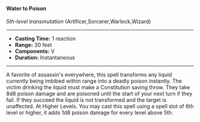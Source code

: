 #### Water to Poison
*5th-level transmutation* (Artificer,Sorcerer,Warlock,Wizard)
___
- **Casting Time:** 1 reaction
- **Range:** 30 feet
- **Components:** V
- **Duration:** Instantaneous
---
A favorite of assassin's everywhere, this spell
transforms any liquid currently being imbibed
within range into a deadly poison instantly. The
victim drinking the liquid must make a Constitution
saving throw. They take 8d8 poison damage and are
poisoned until the start of your next turn if they fail.
If they succeed the liquid is not transformed and
the target is unaffected.
At Higher Levels. You may cast this spell using a
spell slot of 6th level or higher, it adds 1d8 poison
damage for every level above 5th.
